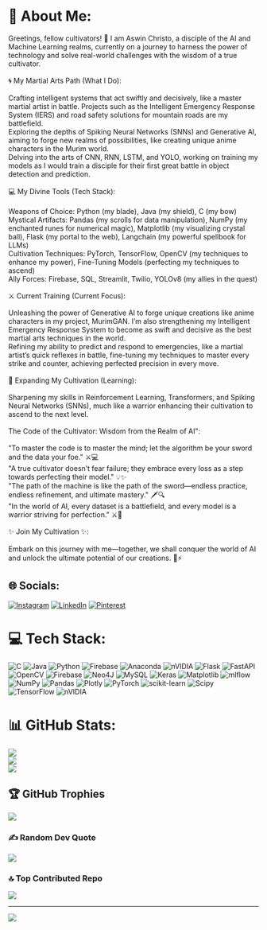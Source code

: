 # 💫 About Me:
Greetings, fellow cultivators! 👋 I am Aswin Christo, a disciple of the AI and Machine Learning realms, currently on a journey to harness the power of technology and solve real-world challenges with the wisdom of a true cultivator.<br><br>🌀 My Martial Arts Path (What I Do):<br><br>Crafting intelligent systems that act swiftly and decisively, like a master martial artist in battle. Projects such as the Intelligent Emergency Response System (IERS) and road safety solutions for mountain roads are my battlefield.<br>Exploring the depths of Spiking Neural Networks (SNNs) and Generative AI, aiming to forge new realms of possibilities, like creating unique anime characters in the Murim world.<br>Delving into the arts of CNN, RNN, LSTM, and YOLO, working on training my models as I would train a disciple for their first great battle in object detection and prediction.<br><br>💻 My Divine Tools (Tech Stack):<br><br>Weapons of Choice: Python (my blade), Java (my shield), C (my bow)<br>Mystical Artifacts: Pandas (my scrolls for data manipulation), NumPy (my enchanted runes for numerical magic), Matplotlib (my visualizing crystal ball), Flask (my portal to the web), Langchain (my powerful spellbook for LLMs)<br>Cultivation Techniques: PyTorch, TensorFlow, OpenCV (my techniques to enhance my power), Fine-Tuning Models (perfecting my techniques to ascend)<br>Ally Forces: Firebase, SQL, Streamlit, Twilio, YOLOv8 (my allies in the quest)<br><br>⚔️ Current Training (Current Focus):<br><br>Unleashing the power of Generative AI to forge unique creations like anime characters in my project, MurimGAN. I’m also strengthening my Intelligent Emergency Response System to become as swift and decisive as the best martial arts techniques in the world.<br>Refining my ability to predict and respond to emergencies, like a martial artist’s quick reflexes in battle, fine-tuning my techniques to master every strike and counter, achieving perfected precision in every move.<br><br>🌱 Expanding My Cultivation (Learning):<br><br>Sharpening my skills in Reinforcement Learning, Transformers, and Spiking Neural Networks (SNNs), much like a warrior enhancing their cultivation to ascend to the next level.<br><br>The Code of the Cultivator: Wisdom from the Realm of AI":<br><br>"To master the code is to master the mind; let the algorithm be your sword and the data your foe." ⚔️💻<br>"A true cultivator doesn’t fear failure; they embrace every loss as a step towards perfecting their model." 💡✨<br>"The path of the machine is like the path of the sword—endless practice, endless refinement, and ultimate mastery." 🗡️🔍<br>"In the world of AI, every dataset is a battlefield, and every model is a warrior striving for perfection." ⚔️💾<br><br>✨ Join My Cultivation ✨:<br><br>Embark on this journey with me—together, we shall conquer the world of AI and unlock the ultimate potential of our creations. 🌱⚡


## 🌐 Socials:
[![Instagram](https://img.shields.io/badge/Instagram-%23E4405F.svg?logo=Instagram&logoColor=white)](https://instagram.com/christo_03_) [![LinkedIn](https://img.shields.io/badge/LinkedIn-%230077B5.svg?logo=linkedin&logoColor=white)](https://linkedin.com/in/www.linkedin.com/in/aswin-christo-2525a32b7) [![Pinterest](https://img.shields.io/badge/Pinterest-%23E60023.svg?logo=Pinterest&logoColor=white)](https://pinterest.com/https://in.pinterest.com/aswinchristo17/) 

# 💻 Tech Stack:
![C](https://img.shields.io/badge/c-%2300599C.svg?style=flat&logo=c&logoColor=white) ![Java](https://img.shields.io/badge/java-%23ED8B00.svg?style=flat&logo=openjdk&logoColor=white) ![Python](https://img.shields.io/badge/python-3670A0?style=flat&logo=python&logoColor=ffdd54) ![Firebase](https://img.shields.io/badge/firebase-%23039BE5.svg?style=flat&logo=firebase) ![Anaconda](https://img.shields.io/badge/Anaconda-%2344A833.svg?style=flat&logo=anaconda&logoColor=white) ![nVIDIA](https://img.shields.io/badge/cuda-000000.svg?style=flat&logo=nVIDIA&logoColor=green) ![Flask](https://img.shields.io/badge/flask-%23000.svg?style=flat&logo=flask&logoColor=white) ![FastAPI](https://img.shields.io/badge/FastAPI-005571?style=flat&logo=fastapi) ![OpenCV](https://img.shields.io/badge/opencv-%23white.svg?style=flat&logo=opencv&logoColor=white) ![Firebase](https://img.shields.io/badge/firebase-a08021?style=flat&logo=firebase&logoColor=ffcd34) ![Neo4J](https://img.shields.io/badge/Neo4j-008CC1?style=flat&logo=neo4j&logoColor=white) ![MySQL](https://img.shields.io/badge/mysql-4479A1.svg?style=flat&logo=mysql&logoColor=white) ![Keras](https://img.shields.io/badge/Keras-%23D00000.svg?style=flat&logo=Keras&logoColor=white) ![Matplotlib](https://img.shields.io/badge/Matplotlib-%23ffffff.svg?style=flat&logo=Matplotlib&logoColor=black) ![mlflow](https://img.shields.io/badge/mlflow-%23d9ead3.svg?style=flat&logo=numpy&logoColor=blue) ![NumPy](https://img.shields.io/badge/numpy-%23013243.svg?style=flat&logo=numpy&logoColor=white) ![Pandas](https://img.shields.io/badge/pandas-%23150458.svg?style=flat&logo=pandas&logoColor=white) ![Plotly](https://img.shields.io/badge/Plotly-%233F4F75.svg?style=flat&logo=plotly&logoColor=white) ![PyTorch](https://img.shields.io/badge/PyTorch-%23EE4C2C.svg?style=flat&logo=PyTorch&logoColor=white) ![scikit-learn](https://img.shields.io/badge/scikit--learn-%23F7931E.svg?style=flat&logo=scikit-learn&logoColor=white) ![Scipy](https://img.shields.io/badge/SciPy-%230C55A5.svg?style=flat&logo=scipy&logoColor=%white) ![TensorFlow](https://img.shields.io/badge/TensorFlow-%23FF6F00.svg?style=flat&logo=TensorFlow&logoColor=white) ![nVIDIA](https://img.shields.io/badge/nVIDIA-%2376B900.svg?style=flat&logo=nVIDIA&logoColor=white)
# 📊 GitHub Stats:
![](https://github-readme-stats.vercel.app/api?username=AswinChristo17&theme=tokyonight&hide_border=false&include_all_commits=false&count_private=false)<br/>
![](https://github-readme-streak-stats.herokuapp.com/?user=AswinChristo17&theme=tokyonight&hide_border=false)<br/>
![](https://github-readme-stats.vercel.app/api/top-langs/?username=AswinChristo17&theme=tokyonight&hide_border=false&include_all_commits=false&count_private=false&layout=compact)

## 🏆 GitHub Trophies
![](https://github-profile-trophy.vercel.app/?username=AswinChristo17&theme=tokyonight&no-frame=false&no-bg=true&margin-w=4)

### ✍️ Random Dev Quote
![](https://quotes-github-readme.vercel.app/api?type=horizontal&theme=tokyonight)

### 🔝 Top Contributed Repo
![](https://github-contributor-stats.vercel.app/api?username=AswinChristo17&limit=5&theme=tokyonight&combine_all_yearly_contributions=true)

---
[![](https://visitcount.itsvg.in/api?id=AswinChristo17&icon=0&color=0)](https://visitcount.itsvg.in)

<!-- Proudly created with GPRM ( https://gprm.itsvg.in ) -->
